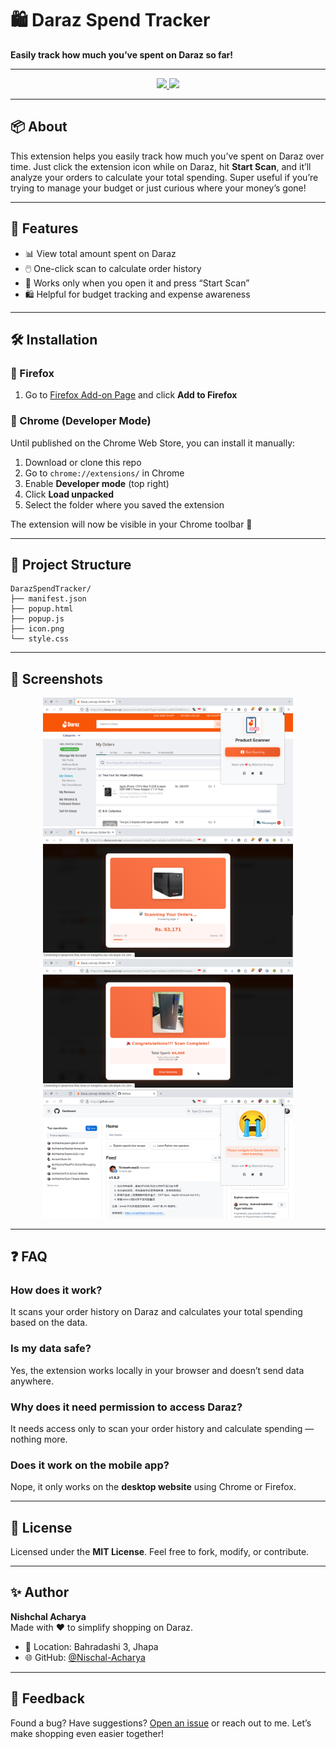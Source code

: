 # 🛍️ Daraz Spend Tracker

**Easily track how much you’ve spent on Daraz so far!**

---

<p align="center">
  <a href="https://addons.mozilla.org/en-US/firefox/addon/daraz-spend-tracker/">
    <img src="https://img.shields.io/badge/Install%20on-Firefox-orange?style=for-the-badge&logo=firefox"/>
  </a>
  <a href="#chrome-installation-guide">
    <img src="https://img.shields.io/badge/Install%20on-Chrome-green?style=for-the-badge&logo=googlechrome"/>
  </a>
</p>

---

## 📦 About
This extension helps you easily track how much you’ve spent on Daraz over time. Just click the extension icon while on Daraz, hit **Start Scan**, and it’ll analyze your orders to calculate your total spending. Super useful if you’re trying to manage your budget or just curious where your money’s gone!

---

## 🚀 Features
- 📊 View total amount spent on Daraz
- 🖱️ One-click scan to calculate order history
- 🧠 Works only when you open it and press “Start Scan”
- 🛍️ Helpful for budget tracking and expense awareness

---

## 🛠️ Installation

### 🦊 Firefox
1. Go to [Firefox Add-on Page](https://addons.mozilla.org/en-US/firefox/addon/daraz-spend-tracker/) and click **Add to Firefox**

### 🧩 Chrome (Developer Mode)
Until published on the Chrome Web Store, you can install it manually:

1. Download or clone this repo
2. Go to `chrome://extensions/` in Chrome
3. Enable **Developer mode** (top right)
4. Click **Load unpacked**
5. Select the folder where you saved the extension

The extension will now be visible in your Chrome toolbar 🎉

---

## 📂 Project Structure
```
DarazSpendTracker/
├── manifest.json
├── popup.html
├── popup.js
├── icon.png
└── style.css
```

---

## 📸 Screenshots
<p align="center">
  <img src="screenshots/1.png" width="400" />
  <img src="screenshots/2.png" width="400" />
  <br/>
  <img src="screenshots/3.png" width="400" />
  <img src="screenshots/4.png" width="400" />
</p>

---

## ❓ FAQ

### How does it work?
It scans your order history on Daraz and calculates your total spending based on the data.

### Is my data safe?
Yes, the extension works locally in your browser and doesn’t send data anywhere.

### Why does it need permission to access Daraz?
It needs access only to scan your order history and calculate spending — nothing more.

### Does it work on the mobile app?
Nope, it only works on the **desktop website** using Chrome or Firefox.

---

## 📜 License
Licensed under the **MIT License**. Feel free to fork, modify, or contribute.

---

## ✨ Author
**Nishchal Acharya**  
Made with ❤️ to simplify shopping on Daraz.

- 📍 Location: Bahradashi 3, Jhapa
- 🌐 GitHub: [@Nischal-Acharya](https://github.com/Nischal-Acharya)

---

## 💬 Feedback
Found a bug? Have suggestions? [Open an issue](https://github.com/Nischal-Acharya) or reach out to me. Let’s make shopping even easier together!
